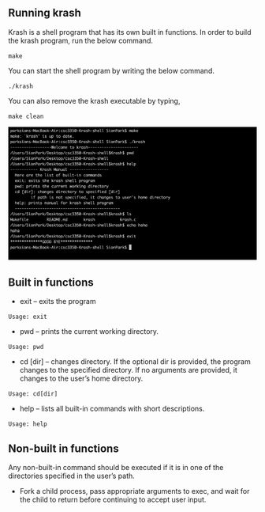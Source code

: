 

## Running krash

Krash is a shell program that has its own built in functions. 
In order to build the krash program, run the below command.
```
make
```
You can start the shell program by writing the below command.
```
./krash
```
You can also remove the krash executable by typing,
```
make clean
```
![image](krash.png)
## Built in functions

  * exit – exits the program
  ```
  Usage: exit
  ```

  * pwd –  prints the current working directory.  
  ```
  Usage: pwd
  ```
  * cd [dir] – changes directory. If the optional dir is provided, the program changes to the specified directory. 
    If no arguments are provided, it changes to the user’s home directory. 
  ```
  Usage: cd[dir]
  ```
  * help – lists all built-in commands with short descriptions. 
  ```
  Usage: help
  ```

## Non-built in functions

Any non-built-in command should be executed if it is in one of the directories specified in the user’s path. 

* Fork a child process, pass appropriate arguments to exec, and wait for the child to return before continuing to accept user input.
